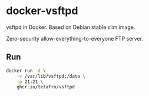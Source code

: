# docker-vsftpd

vsftpd in Docker. Based on Debian stable slim image.

Zero-security allow-everything-to-everyone FTP server.

## Run

```sh
docker run -d \
    -v /var/lib/vsftpd:/data \
    -p 21:21 \
    ghcr.io/tetafro/vsftpd
```

